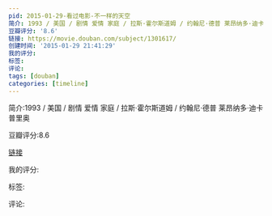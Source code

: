 ```yaml
---
pid: 2015-01-29-看过电影-不一样的天空
简介: 1993 / 美国 / 剧情 爱情 家庭 / 拉斯·霍尔斯道姆 / 约翰尼·德普 莱昂纳多·迪卡普里奥
豆瓣评分: '8.6'
链接: https://movie.douban.com/subject/1301617/
创建时间: '2015-01-29 21:41:29'
我的评分:
标签:
评论:
tags: [douban]
categories: [timeline]
---
```

简介:1993 / 美国 / 剧情 爱情 家庭 / 拉斯·霍尔斯道姆 / 约翰尼·德普 莱昂纳多·迪卡普里奥

豆瓣评分:8.6

[链接](https://movie.douban.com/subject/1301617/)

我的评分:

标签:

评论:

